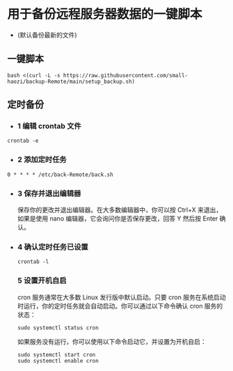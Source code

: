 # 用于备份远程服务器数据的一键脚本
- (默认备份最新的文件)
## 一键脚本
```
bash <(curl -L -s https://raw.githubusercontent.com/small-haozi/backup-Remote/main/setup_backup.sh)
```
## 定时备份
- ### 1 编辑 crontab 文件
```
crontab -e
```
- ### 2 添加定时任务
```
0 * * * * /etc/back-Remote/back.sh
```
- ### 3 保存并退出编辑器
     保存你的更改并退出编辑器。在大多数编辑器中，你可以按 Ctrl+X 来退出，如果是使用 nano 编辑器，它会询问你是否保存更改，回答 Y 然后按 Enter 确认。
- ### 4 确认定时任务已设置
     ```
     crontab -l
     ```
  ### 5 设置开机自启
     cron 服务通常在大多数 Linux 发行版中默认启动。只要 cron 服务在系统启动时运行，你的定时任务就会自动启动。你可以通过以下命令确认 cron 服务的状态：
     ```
     sudo systemctl status cron
     ```
     如果服务没有运行，你可以使用以下命令启动它，并设置为开机自启：
     ```
     sudo systemctl start cron
     sudo systemctl enable cron
     ```
